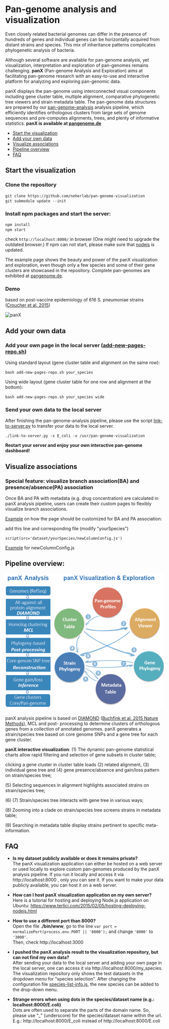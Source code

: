 # Pan-genome analysis and visualization

Even closely related bacterial genomes can differ in the presence of hundreds of genes and  individual genes can be horizontally acquired from distant strains and species.
This mix of inheritance patterns complicates phylogenetic analysis of bacteria.

Although several software are available for pan-genome analysis, yet visualization, interpretation and exploration of pan-genomes remains challenging.
**panX** (Pan-genome Analysis and Exploration) aims at facilitating pan-genome research with an easy-to-use and interactive platform for analyzing and exploring pan-genomic data.

panX displays the pan-genome using interconnected visual components including gene cluster table, multiple alignment, comparative phylogenetic tree viewers and strain metadata table. The pan-genome data structures are prepared by our [pan-genome-analysis](https://github.com/neherlab/pan-genome-analysis) analysis pipeline, which efficiently identifies orthologous clusters from large sets of genome sequences and pre-computes alignments, trees, and plenty of informative statistics.
**panX is available at [pangenome.de](http://pangenome.de)**

  * [Start the visualization](#start-the-visualization)
  * [Add your own data](#add-your-own-data)
  * [Visualize associations](#visualize-associations)
  * [Pipeline overview](#pipeline-overview)
  * [FAQ](#faq)

## Start the visualization
### Clone the repository
```
git clone https://github.com/neherlab/pan-genome-visualization
git submodule update --init
```
### Install npm packages and start the server:
```
npm install
npm start
```

check ```http://localhost:8000/``` in browser (One might need to upgrade the outdated browser.)
If npm can not start, please make sure that [nodejs](https://nodejs.org/en/download/) is updated.

The example page shows the beauty and power of the panX visualization and exploration, even though only a few species and some of their gene clusters are showcased in the repository. Complete pan-genomes are exhibited at [pangenome.de](http://pangenome.de).
### Demo
based on post-vaccine epidemiology of 616 S. pneumoniae strains ([Croucher et al. 2015](https://www.nature.com/articles/sdata201558))

![panX](/public/images/Demo-Sp616.gif)

## Add your own data
### Add your own page in the local server ([add-new-pages-repo.sh](https://github.com/neherlab/pan-genome-visualization/blob/master/add-new-pages-repo.sh))
Using standard layout (gene cluster table and alignment on the same row):
```
bash add-new-pages-repo.sh your_species
```
Using wide layout (gene cluster table for one row and alignment at the bottom):
```
bash add-new-pages-repo.sh your_species wide
```
### Send your own data to the local server
After finishing the pan-genome-analysis pipeline, please use the script [link-to-server.py](https://github.com/neherlab/pan-genome-analysis/blob/master/link-to-server.py)  to transfer your data to the local server.
```
./link-to-server.py -s E_coli -v /usr/pan-genome-visualization
```

**Restart your server and enjoy your own interactive pan-genome dashboard!**

## Visualize associations
### Special feature: visualize branch association(BA) and presence/absence(PA) association
Once BA and PA with metadata (e.g. drug concentration) are calculated in panX analysis pipeline, users can create their custom pages to flexibly visualize branch associations.

[Example](https://github.com/neherlab/pan-genome-visualization/blob/master/views/S_pneumoniae616.jade) on how the page should be customized for BA and PA association:

add this line and corresponding file (modify "yourSpecies")
```
script(src='dataset/yourSpecies/newColumnConfig.js')
```

[Example](https://github.com/neherlab/pan-genome-visualization/blob/master/public/dataset/S_pneumoniae616/newColumnConfig.js) for newColumnConfig.js

## **Pipeline overview:**
![panX](/panX-pipeline.png)

panX analysis pipeline is based on [DIAMOND](https://github.com/bbuchfink/diamond) ([Buchfink et al. 2015 Nature Methods](http://www.nature.com/nmeth/journal/v12/n1/full/nmeth.3176.html)), MCL and post-
processing to determine clusters of orthologous genes from a collection of annotated genomes.
panX generates a strain/species tree based on core genome SNPs and a gene tree for each gene cluster.

**panX interactive visualization**: (1) The dynamic pan-genome statistical charts allow rapid filtering and selection of gene subsets in cluster table;

clicking a gene cluster in cluster table loads (2) related alignment, (3) individual gene tree and (4) gene presence/absence and gain/loss pattern on strain/species tree;

(5) Selecting sequences in alignment highlights associated strains on strain/species tree;

(6) (7) Strain/species tree interacts with gene tree in various ways;

(8) Zooming into a clade on strain/species tree screens strains in metadata table;

(9) Searching in metadata table display strains pertinent to specific meta-information.

## FAQ
  * **Is my dataset publicly available or does it remains private?**<br />
    The panX visualization application can either be hosted on a web server or used locally to explore custom pan-genomes produced by the panX analysis pipeline.
    If you run it locally and access it via http://localhost:8000 , only you can see it.
    If you want to make your data publicly available, you can host it on a web server.

  * **How can I host panX visualization application on my own server?**<br />
    Here is a tutorial for hosting and deploying Node.js application on Ubuntu:
    https://www.terlici.com/2015/02/05/hosting-deploying-nodejs.html

  * **How to use a different port than 8000?**<br />
    Open the file **./bin/www**, go to the line `var port = normalizePort(process.env.PORT || '8000');` and change `'8000'` to `'3000'`.<br />
    Then, check http://localhost:3000

  * **I pushed the panX analysis result to the visualization repository, but can not find my own data?**<br />
    After sending your data to the local server and adding your own page in the local server, one can access it via http://localhost:8000/my_species.<br />
    The visualization repository only shows the test datasets in the dropdown menu for "species selection". After changing the configuration file [species-list-info.js](https://github.com/neherlab/pan-genome-visualization/blob/master/public/javascripts/species-list-info.js), the new species can be added to the drop-down menu.

  * **Strange errors when using dots in the species/dataset name (e.g.: localhost:8000/E.coli)**<br />
    Dots are often used to separate the parts of the domain name. So, please use "_" (underscore) for the species/dataset name within the url.<br />
    E.g.: http://localhost:8000/E_coli instead of http://localhost:8000/E.coli

